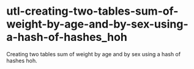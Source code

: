 # utl-creating-two-tables-sum-of-weight-by-age-and-by-sex-using-a-hash-of-hashes_hoh
Creating two tables sum of weight by age and by sex using a hash of hashes hoh.
